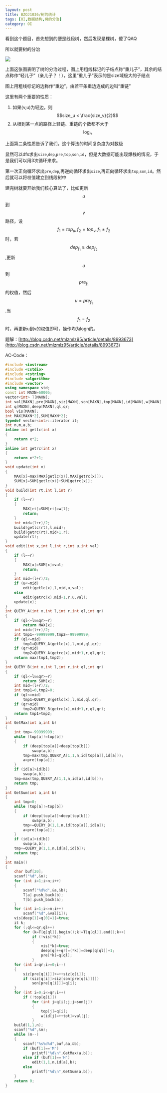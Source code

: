 ```yaml
---
layout: post
title: BZOJ1036/树的统计
tags: [OI,数据结构,树的分治]
category: OI
---
```


看到这个题目，首先想到的便是线段树，然后发现是棵树，傻了QAQ

所以就要树的分治

![](/images/oi/bzoj/bzoj1036_pic1.svg)

上面这张图表明了树的分治过程，图上用粗线标记的子结点称“重儿子”，其余的结点称作“轻儿子”（亲儿子？！），这里“重儿子”表示的是size域极大的子结点

图上用粗线标记的边称作“重边”，由若干条重边连成的边叫“重链”

这里有两个重要的性质：

1. 如果(v,u)为轻边，则$$size_u < \frac{size_v}{2}$$
2. 从根到某一点的路径上轻链、重链的个数都不大于$$\log_n$$

上面第二条性质告诉了我们，这个算法的时间复杂度为对数级

显然可以dfs求出`size`,`dep`,`pre`,`top`,`son`,`id`，但是大数据可能出现爆栈的情况，于是我们可以用3次循环来求。

第一次正向循环求出`pre`,`dep`,再逆向循环求出`size`,再正向循环求出`top`,`son`,`id`。然后就可以将权值建立到线段树中

建完树就要开始我们核心算法了，比如更新$$u$$到$$v$$路径，设$$f_1=top_u,f_2=top_v,f_1\neq f_2$$时，若$$dep_{f_1}\ge dep_{f_2}$$,更新$$u$$到$$pre_{f_1}$$的权值，然后$$u=pre_{f_1}$$.当$$f_1=f_2$$时，再更新u到v的权值即可，操作均为logn的。

题解：[http://blog.csdn.net/mlzmlz95/article/details/8993673](http://blog.csdn.net/mlzmlz95/article/details/8993673)

AC-Code：

```cpp
#include <iostream>
#include <cstdio>
#include <cstring>
#include <algorithm>
#include <vector>
using namespace std;
const int MAXN=60005;
vector<int> T[MAXN];
int val[MAXN],pre[MAXN],siz[MAXN],son[MAXN],top[MAXN],id[MAXN],w[MAXN],tot;
int q[MAXN],deep[MAXN],ql,qr;
bool vis[MAXN];
int MAX[MAXN*2],SUM[MAXN*2];
typedef vector<int>::iterator it;
int n,m,a,b;
inline int getlc(int x)
{
    return x*2;
}
inline int getrc(int x)
{
    return x*2+1;
}
void update(int x)
{
    MAX[x]=max(MAX[getlc(x)],MAX[getrc(x)]);
    SUM[x]=SUM[getlc(x)]+SUM[getrc(x)];
}
void build(int rt,int l,int r)
{
    if (l==r)
    {
        MAX[rt]=SUM[rt]=w[l];
        return;
    }
    int mid=(l+r)/2;
    build(getlc(rt),l,mid);
    build(getrc(rt),mid+1,r);
    update(rt);
}
void edit(int x,int l,int r,int u,int val)
{
    if (l==r)
    {
        MAX[x]=SUM[x]=val;
        return;
    }
    int mid=(l+r)/2;
    if (u<=mid)
        edit(getlc(x),l,mid,u,val);
    else
        edit(getrc(x),mid+1,r,u,val);
    update(x);
}
int QUERY_A(int x,int l,int r,int ql,int qr)
{
    if (ql<=l&&qr>=r)
        return MAX[x];
    int mid=(l+r)/2;
    int tmp1=-99999999,tmp2=-99999999;
    if (ql<=mid)
        tmp1=QUERY_A(getlc(x),l,mid,ql,qr);
    if (qr>mid)
        tmp2=QUERY_A(getrc(x),mid+1,r,ql,qr);
    return max(tmp1,tmp2);
}
int QUERY_B(int x,int l,int r,int ql,int qr)
{
    if (ql<=l&&qr>=r)
        return SUM[x];
    int mid=(l+r)/2;
    int tmp1=0,tmp2=0;
    if (ql<=mid)
        tmp1=QUERY_B(getlc(x),l,mid,ql,qr);
    if (qr>mid)
        tmp2=QUERY_B(getrc(x),mid+1,r,ql,qr);
    return tmp1+tmp2;
}
int GetMax(int a,int b)
{
    int tmp=-99999999;
    while (top[a]!=top[b])
    {
        if (deep[top[a]]<deep[top[b]])
            swap(a,b);
        tmp=max(tmp,QUERY_A(1,1,n,id[top[a]],id[a]));
        a=pre[top[a]];
    }
    if (id[a]>id[b])
        swap(a,b);
    tmp=max(tmp,QUERY_A(1,1,n,id[a],id[b]));
    return tmp;
}
int GetSum(int a,int b)
{
    int tmp=0;
    while (top[a]!=top[b])
    {
        if (deep[top[a]]<deep[top[b]])
            swap(a,b);
        tmp+=QUERY_B(1,1,n,id[top[a]],id[a]);
        a=pre[top[a]];
    }
    if (id[a]>id[b])
        swap(a,b);
    tmp+=QUERY_B(1,1,n,id[a],id[b]);
    return tmp;
}
int main()
{
    char buf[20];
    scanf("%d",&n);
    for (int i=1;i<n;i++)
    {
        scanf("%d%d",&a,&b);
        T[a].push_back(b);
        T[b].push_back(a);
    }
    for (int i=1;i<=n;i++)
        scanf("%d",&val[i]);
    vis[deep[1]=q[0]=1]=true;
    it k;
    for (;ql<=qr;ql++)
        for (k=T[q[ql]].begin();k!=T[q[ql]].end();k++)
            if (!vis[*k])
            {
                vis[*k]=true;
                deep[q[++qr]=(*k)]=deep[q[ql]]+1;
                pre[*k]=q[ql];
            }
    for (int i=qr;i>=0;i--)
    {
        siz[pre[q[i]]]+=++siz[q[i]];
        if (siz[q[i]]>siz[son[pre[q[i]]]])
            son[pre[q[i]]]=q[i];
    }
    for (int i=0;i<=qr;i++)
        if (!top[q[i]])
            for (int j=q[i];j;j=son[j])
            {
                top[j]=q[i];
                w[id[j]=++tot]=val[j];
            }
	build(1,1,n);
    scanf("%d",&m);
    while (m--)
    {
        scanf("%s%d%d",buf,&a,&b);
        if (buf[1]=='M')
            printf("%d\n",GetMax(a,b));
        else if (buf[1]=='H')
            edit(1,1,n,id[a],b);
        else
            printf("%d\n",GetSum(a,b));
    }
    return 0;
}
```
